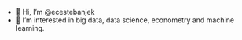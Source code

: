 - 👋 Hi, I’m @ecestebanjek
- 👀 I’m interested in big data, data science, econometry and machine learning.


<!---
ecestebanjek/ecestebanjek is a ✨ special ✨ repository because its `README.md` (this file) appears on your GitHub profile.
You can click the Preview link to take a look at your changes.
--->
